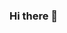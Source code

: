 ### Hi there 👋

<!--
**WaDiaz24/WaDiaz24** is a ✨ _special_ ✨ repository because its `README.md` (this file) appears on your GitHub profile.

<!DOCTYPE html>
<html lang="es">
<head>
    <meta charset="UTF-8">
    <meta name="viewport" content="width=device-width, initial-scale=1.0">
    <title>Tu nombre - Presentación en GitHub</title>
    <link rel="stylesheet" href="style.css"> </head>
<body>
    <header>
        <h1>Tu nombre</h1> <p>Descripción breve de ti y tus habilidades</p> <ul class="redes-sociales">
            <li><a href="https://www.linkedin.com/in/tu-nombre-perfil-linkedin/"><i class="fab fa-linkedin"></i></a></li>
            <li><a href="https://github.com/tu-nombre-usuario-github"><i class="fab fa-github"></i></a></li>
            </ul>
    </header>

    <main>
        <section class="acerca-de-mi">
            <h2>Acerca de mí</h2>
            <p> </p>
        </section>

        <section class="habilidades">
            <h2>Habilidades</h2>
            <ul>
                <li>Habilidad 1</li>
                <li>Habilidad 2</li>
                </ul>
        </section>

        <section class="proyectos">
            <h2>Proyectos</h2>
            <ul>
                <li><a href="https://www.ejemplo-de-proyecto-1.com">Proyecto 1</a></li>
                <li><a href="https://www.ejemplo-de-proyecto-2.com">Proyecto 2</a></li>
                </ul>
        </section>
    </main>

    <footer>
        <p>&copy; 2024 Tu nombre</p>
    </footer>
</body>
</html>
